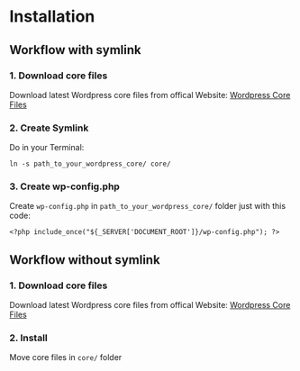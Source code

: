 # Installation

## Workflow with symlink

### 1. Download core files

Download latest Wordpress core files from offical Website: [Wordpress Core Files](https://wordpress.org/latest.zip)

### 2. Create Symlink

Do in your Terminal:

`ln -s path_to_your_wordpress_core/ core/`

### 3. Create wp-config.php

Create `wp-config.php` in `path_to_your_wordpress_core/` folder just with this code:

`<?php
 include_once("${_SERVER['DOCUMENT_ROOT']}/wp-config.php");
 ?>`
 
## Workflow without symlink

### 1. Download core files

Download latest Wordpress core files from offical Website: [Wordpress Core Files](https://wordpress.org/latest.zip)

### 2. Install

Move core files in `core/` folder
